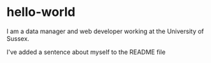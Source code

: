 # hello-world
I am a data manager and web developer working at the University of Sussex.

I've added a sentence about myself to the README file
